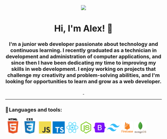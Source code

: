 <div id='header' align='center'>
      <img src="https://media.giphy.com/media/2IudUHdI075HL02Pkk/giphy.gif" width="200">
      <h1 aling='center'>Hi, I'm Alex! 👋</h1>
  <h3>I'm a junior web developer passionate about technology and continuous learning. I recently graduated as a technician in development and administration of computer applications, and since then I have been dedicating my time to improving my skills in web development. I enjoy working on projects that challenge my creativity and problem-solving abilities, and I'm looking for opportunities to learn and grow as a web developer.</h3>
      <div id = 'badges' align = 'center'>
        <a href="https://twitter.com/ale_jsx">
            <img src="https://img.shields.io/twitter/follow/ale_jsx?color=%20blue&logo=twitter&style=for-the-badge" alt="">
        </a>
         <a href="https://www.linkedin.com/in/alex-cabral-951887231/">
            <img src="https://img.shields.io/twitter/follow/Alex%20Cabral?color=%20blue&logo=Linkedin&style=for-the-badge" alt="">
        </a>
          </div>
    </div>
<hr/>


<h3>🔨 Languages and tools:</h3>
 <div>
        <img src="https://github.com/devicons/devicon/blob/master/icons/html5/html5-original-wordmark.svg" width="50" height="50">
        <img src="https://github.com/devicons/devicon/blob/master/icons/css3/css3-original-wordmark.svg" width="50" height="50">
        <img src="https://github.com/devicons/devicon/blob/master/icons/javascript/javascript-original.svg" width="40" height="40">
       <img src="https://github.com/devicons/devicon/blob/master/icons/typescript/typescript-original.svg" width="40" height="40">
        <img src="https://github.com/devicons/devicon/blob/master/icons/react/react-original.svg" width="40" height="40">
        <img src="https://raw.githubusercontent.com/devicons/devicon/1119b9f84c0290e0f0b38982099a2bd027a48bf1/icons/nodejs/nodejs-original.svg" width="40" height="40">
  <img src="https://github.com/devicons/devicon/blob/master/icons/bootstrap/bootstrap-original.svg" width="40" height="40">
  <img src="https://github.com/devicons/devicon/blob/master/icons/tailwindcss/tailwindcss-plain.svg" width="40" height="40">
   <img src="https://github.com/devicons/devicon/blob/master/icons/firebase/firebase-plain-wordmark.svg" width="40" height="40">
  <img src="https://github.com/devicons/devicon/blob/master/icons/mongodb/mongodb-original-wordmark.svg" width="40" height="40">
    </div>
